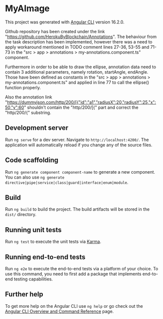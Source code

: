 # MyAImage

This project was generated with [Angular CLI](https://github.com/angular/angular-cli) version 16.2.0.

Github repository has been created under the link "https://github.com/HerokuByBlockchain/Annotations".
The behaviour from the task description has been implemented, however there was a need to apply workaround mentioned in TODO comment lines 27-36, 53-55 and 71-73 in the "src > app > annotations > my-annotations.component.ts" component.

Furthermore in order to be able to draw the ellipse, annotation data need to contain 3 additional parameters, namely rotation, startAngle, endAngle. Those have been defined as constants in the "src > app > annotations > my-annotations.component.ts" and applied in line 77 to call the ellipse() function properly.

Also the annotation link "https://dummyjson.com/http/200/[{"id":"a1","radiusX":20,"radiusY":25,"x":50,"y":60" shouldn't contain the "http/200/[{" part and correct the "http/200/{" substring.

## Development server

Run `ng serve` for a dev server. Navigate to `http://localhost:4200/`. The application will automatically reload if you change any of the source files.

## Code scaffolding

Run `ng generate component component-name` to generate a new component. You can also use `ng generate directive|pipe|service|class|guard|interface|enum|module`.

## Build

Run `ng build` to build the project. The build artifacts will be stored in the `dist/` directory.

## Running unit tests

Run `ng test` to execute the unit tests via [Karma](https://karma-runner.github.io).

## Running end-to-end tests

Run `ng e2e` to execute the end-to-end tests via a platform of your choice. To use this command, you need to first add a package that implements end-to-end testing capabilities.

## Further help

To get more help on the Angular CLI use `ng help` or go check out the [Angular CLI Overview and Command Reference](https://angular.io/cli) page.
